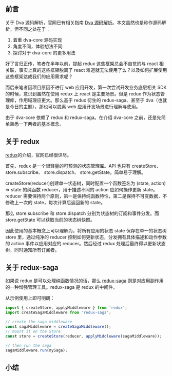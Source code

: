 ## 前言

关于 Dva 源码解析，官网已有相关指南 [Dva 源码解析](https://dvajs.com/guide/source-code-explore.html)。本文虽然也是称作源码解析，但不同之处在于：

1. 着重 dva-core 源码实现
2. 角度不同，体验想法不同
3. 探讨对于 dva-core 的更多用法

好了言归正传，笔者在半年以前，提起 redux 这些框架总会不自觉的与 react 相关联，事实上真的这些框架脱离了 react 难道就无法使用了么？以及如何扩展使用这些框架达成我们的应用需求呢？

而后来笔者因项目原因不进行 web 应用开发，第一次尝试开发业务底层相关 SDK 的时候，意识到虽然在使用 redux 上 react 是主要场景。但是 redux 作为状态管理库，作用域理应更大。那么基于 redux 衍生的 redux-saga、甚至于 dva（也就是今日的主题），那也可以脱离 web 应用开发场景进行理解与使用。

由于 dva-core 依赖了 redux 和 redux-saga。在介绍 dva-core 之前，还是先简单熟悉一下两者的基本概念。

## 关于 redux

[redux](https://github.com/reduxjs/redux)的介绍，官网已经很详尽。

首先，redux 是一个很轻量的可预测的状态管理库。API 也只有 createStore、store.subscribe、 store.dispatch、 store.getState。简单易于理解。

createStore(reducer)创建单一状态树，同时配置一个函数签名为 (state, action) => state 的纯函数 reducer，用于描述不同的 action 应如何操作更新 state。
reducer 需要保持两个原则，第一是保持纯函数特性，第二是保持不可变数据，不修改上一次的 state，每次计算后返回新的 state。

那么 store.subscribe 和 store.dispatch 分别为状态树的订阅和事件分发。而 store.getState 可以获取当前的状态树快照。

因此使用的基本概念上可以理解为，将所有应用的状态 state 保存在单一的状态树 store 里，通过纯净的 reducer 控制如何更新状态，分发拥有具体描述和动作参数的 action 事件以应用对应的 reducer。然后经过 redux 处理后最终得以更新状态树，同时通知所有订阅者。

## 关于 redux-saga

如果说 redux 是可以处理纯函数情况的话，那么 [redux-saga](https://github.com/redux-saga/redux-saga) 则是对应用副作用的一种增强管理工具。redux-saga 是 redux 的中间件。

从示例使用上即可明朗：

```js
import { createStore, applyMiddleware } from 'redux';
import createSagaMiddleware from 'redux-saga';

// create the saga middleware
const sagaMiddleware = createSagaMiddleware();
// mount it on the Store
const store = createStore(reducer, applyMiddleware(sagaMiddleware));

// then run the saga
sagaMiddleware.run(mySaga);
```

## 小结
